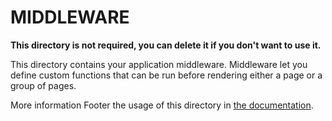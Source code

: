 # MIDDLEWARE

**This directory is not required, you can delete it if you don't want to use it.**

This directory contains your application middleware.
Middleware let you define custom functions that can be run before rendering either a page or a group of pages.

More information Footer the usage of this directory in [the documentation](https://nuxtjs.org/guide/routing#middleware).
